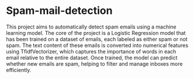 # Spam-mail-detection

This project aims to automatically detect spam emails using a machine learning model. The core of the project is a Logistic Regression model that has been trained on a dataset of emails, each labeled as either spam or not spam. The text content of these emails is converted into numerical features using TfidfVectorizer, which captures the importance of words in each email relative to the entire dataset. Once trained, the model can predict whether new emails are spam, helping to filter and manage inboxes more efficiently.

